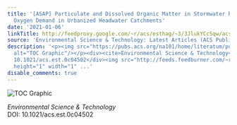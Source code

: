 ```yaml
---
title: '[ASAP] Particulate and Dissolved Organic Matter in Stormwater Runoff Influences
  Oxygen Demand in Urbanized Headwater Catchments'
date: '2021-01-06'
linkTitle: http://feedproxy.google.com/~r/acs/esthag/~3/3JlukYCcSqw/acs.est.0c04502
source: 'Environmental Science & Technology: Latest Articles (ACS Publications)'
description: '<p><img src="https://pubs.acs.org/na101/home/literatum/publisher/achs/journals/content/esthag/0/esthag.ahead-of-print/acs.est.0c04502/20210106/images/medium/es0c04502_0008.gif"
  alt="TOC Graphic"/></p><div><cite>Environmental Science & Technology</cite></div><div>DOI:
  10.1021/acs.est.0c04502</div><img src="http://feeds.feedburner.com/~r/acs/esthag/~4/3JlukYCcSqw"
  height="1" width="1" ...'
disable_comments: true
---
```

<p><img src="https://pubs.acs.org/na101/home/literatum/publisher/achs/journals/content/esthag/0/esthag.ahead-of-print/acs.est.0c04502/20210106/images/medium/es0c04502_0008.gif" alt="TOC Graphic"/></p><div><cite>Environmental Science & Technology</cite></div><div>DOI: 10.1021/acs.est.0c04502</div><img src="http://feeds.feedburner.com/~r/acs/esthag/~4/3JlukYCcSqw" height="1" width="1" ...
